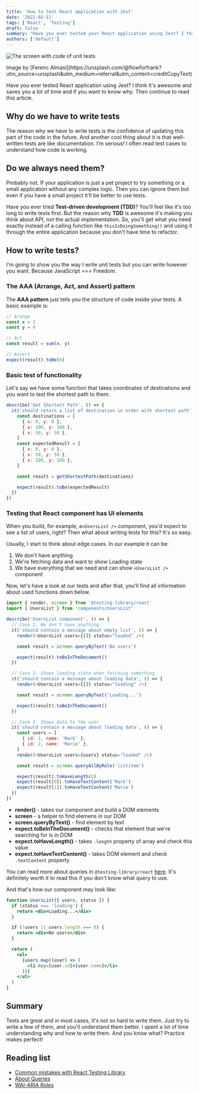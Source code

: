```yaml
---
title: 'How to test React application with Jest'
date: '2022-02-11'
tags: ['React', 'Testing']
draft: false
summary: "Have you ever tested your React application using Jest? I think it's awesome and saves you a lot of time"
authors: ['default']
---
```


![The screen with code of unit tests](/static/images/how-to-test-react-application/cover.jpg)

<p>
  Image by [Ferenc Almasi](https://unsplash.com/@flowforfrank?utm_source=unsplash&utm_medium=referral&utm_content=creditCopyText)
</p>

Have you ever tested React application using Jest? I think it's awesome and saves you a lot of time and if you want to know why. Then continue to read this article.

## Why do we have to write tests

The reason why we have to write tests is the confidence of updating this part of the code in the future. And another cool thing about it is that well-written tests are like documentation. I’m serious! I often read test cases to understand how code is working.

## Do we always need them?

Probably not. If your application is just a pet project to try something or a small application without any complex logic. Then you can ignore them but even if you have a small project it’ll be better to use tests.

Have you ever tried **Test-driven development (TDD)**? You'll feel like it's too long to write tests first. But the reason why **TDD** is awesome it's making you think about API, not the actual implementation. So, you'll get what you need exactly instead of a calling function like `thisIsDoingSomething()` and using it through the entire application because you don't have time to refactor.

## How to write tests?

I'm going to show you the way I write unit tests but you can write however you want. Because JavaScript === Freedom.

### The AAA (Arrange, Act, and Assert) pattern

The **AAA pattern** just tells you the structure of code inside your tests. A basic example is:

```js
// Arange
const x = 2
const y = 4

// Act
const result = sum(x, y)

// Assert
expect(result).toBe(6)
```

### Basic test of functionality

Let's say we have some function that takes coordinates of destinations and you want to test the shortest path to them.

```js
describe('Get Shortest Path', () => {
  it('should return a list of destination in order with shortest path', () => {
    const destinations = [
      { x: 0, y: 0 },
      { x: 100, y: 100 },
      { x: 50, y: 50 },
    ]
    const expectedResult = [
      { x: 0, y: 0 },
      { x: 50, y: 50 },
      { x: 100, y: 100 },
    ]

    const result = getShortestPath(destinations)

    expect(result).toBe(expectedResult)
  })
})
```

### Testing that React component has UI elements

When you build, for example, a`<UsersList />` component, you'd expect to see a list of users, right? Then what about writing tests for this? It's so easy.

Usually, I start to think about edge cases. In our example it can be:

1. We don't have anything
2. We're fetching data and want to show Loading state
3. We have everything that we need and can show `<UsersList />` component

Now, let's have a look at our tests and after that, you'll find all information about used functions down below.

```js
import { render, screen } from '@testing-library/react'
import { UsersList } from 'components/UsersList'

describe('UsersList component', () => {
  // Case 1. We don't have anything
  it('should contain a message about empty list', () => {
    render(<UsersList users={[]} status="loaded" />)

    const result = screen.queryByText('No users')

    expect(result).toBeInTheDocument()
  })

  // Case 2. Shows loading state when fetching something
  it('should contain a message about loading data', () => {
    render(<UsersList users={[]} status="loading" />)

    const result = screen.queryByText('Loading...')

    expect(result).toBeInTheDocument()
  })

  // Case 3. Shows data to the user
  it('should contain a message about loading data', () => {
    const users = [
      { id: 1, name: 'Mark' },
      { id: 2, name: 'Marie' },
    ]
    render(<UsersList users={users} status="loaded" />)

    const result = screen.queryAllByRole('listitem')

    expect(result).toHaveLength(2)
    expect(result[0]).toHaveTextContent('Mark')
    expect(result[1]).toHaveTextContent('Marie')
  })
})
```

- **render()** - takes our component and build a DOM elements
- **screen** - a helper to find elemens in our DOM
- **screen.queryByText()** - find element by text
- **expect.toBeInTheDocument()** - checks that element that we're searching for is in DOM
- **expect.toHaveLength()** - takes `.length` property of array and check this value
- **expect.toHaveTextContent()** - takes DOM element and check `.textContent` property

You can read more about queries in `@testing-library/react` [here](https://testing-library.com/docs/queries/about/#types-of-queries). It's definitely worth it to read this if you don't know what query to use.

And that's how our component may look like:

```jsx
function UsersList({ users, status }) {
  if (status === 'loading') {
    return <div>Loading...</div>
  }

  if (!users || users.length === 0) {
    return <div>No users</div>
  }

  return (
    <ul>
      {users.map((user) => (
        <li key={user.id}>{user.name}</li>
      ))}
    </ul>
  )
}
```

## Summary

Tests are great and in most cases, it's not so hard to write them. Just try to write a few of them, and you'll understand them better. I spent a lot of time understanding why and how to write them. And you know what? Practice makes perfect!

## Reading list

- [Common mistakes with React Testing Library](https://kentcdodds.com/blog/common-mistakes-with-react-testing-library)
- [About Queries](https://testing-library.com/docs/queries/about)
- [WAI-ARIA Roles](https://developer.mozilla.org/en-US/docs/Web/Accessibility/ARIA/Roles)
